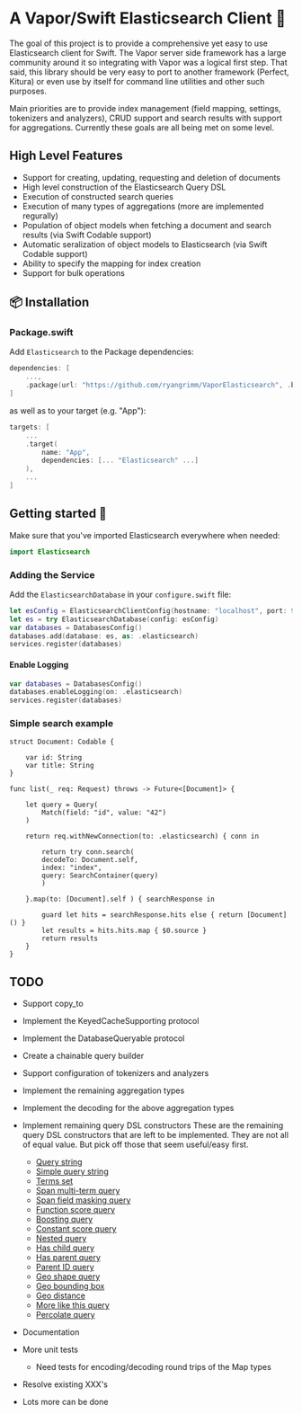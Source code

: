 # A Vapor/Swift Elasticsearch Client 🔎

The goal of this project is to provide a comprehensive yet easy to use
Elasticsearch client for Swift. The Vapor server side framework has a large
community around it so integrating with Vapor was a logical first step.  That
said, this library should be very easy to port to another framework (Perfect,
Kitura) or even use by itself for command line utilities and other such
purposes.

Main priorities are to provide index management (field mapping, settings,
tokenizers and analyzers), CRUD support and search results with support for
aggregations. Currently these goals are all being met on some level.

## High Level Features

* Support for creating, updating, requesting and deletion of documents
* High level construction of the Elasticsearch Query DSL
* Execution of constructed search queries
* Execution of many types of aggregations (more are implemented regurally)
* Population of object models when fetching a document and search results (via Swift Codable support)
* Automatic seralization of object models to Elasticsearch (via Swift Codable support)
* Ability to specify the mapping for index creation
* Support for bulk operations

## 📦 Installation

### Package.swift

Add `Elasticsearch` to the Package dependencies:
```swift
dependencies: [
    ...,
    .package(url: "https://github.com/ryangrimm/VaporElasticsearch", .branch("master"))
]
```

as well as to your target (e.g. "App"):

```swift
targets: [
    ...
    .target(
        name: "App",
        dependencies: [... "Elasticsearch" ...]
    ),
    ...
]
```

## Getting started 🚀

Make sure that you've imported Elasticsearch everywhere when needed:

```swift
import Elasticsearch
```

### Adding the Service

Add the `ElasticsearchDatabase` in your `configure.swift` file:

```swift
let esConfig = ElasticsearchClientConfig(hostname: "localhost", port: 9200)
let es = try ElasticsearchDatabase(config: esConfig)
var databases = DatabasesConfig()
databases.add(database: es, as: .elasticsearch)
services.register(databases)
```

#### Enable Logging
```swift
var databases = DatabasesConfig()
databases.enableLogging(on: .elasticsearch)
services.register(databases)
```

### Simple search example

```
struct Document: Codable {

    var id: String
    var title: String
}

func list(_ req: Request) throws -> Future<[Document]> {

	let query = Query(
	    Match(field: "id", value: "42")
	)

	return req.withNewConnection(to: .elasticsearch) { conn in

	    return try conn.search(
		decodeTo: Document.self,
		index: "index",
		query: SearchContainer(query)
	    )

	}.map(to: [Document].self ) { searchResponse in

	    guard let hits = searchResponse.hits else { return [Document]() }
	    let results = hits.hits.map { $0.source }
	    return results
	}
}
```

## TODO

* Support copy_to 

* Implement the KeyedCacheSupporting protocol
* Implement the DatabaseQueryable protocol
* Create a chainable query builder
* Support configuration of tokenizers and analyzers
* Implement the remaining aggregation types
* Implement the decoding for the above aggregation types
* Implement remaining query DSL constructors
	These are the remaining query DSL constructors that are left to be
	implemented. They are not all of equal value. But pick off those that seem
	useful/easy first.

	* [Query string](https://www.elastic.co/guide/en/elasticsearch/reference/current/query-dsl-query-string-query.html)
	* [Simple query string](https://www.elastic.co/guide/en/elasticsearch/reference/current/query-dsl-simple-query-string-query.html)
	* [Terms set](https://www.elastic.co/guide/en/elasticsearch/reference/current/query-dsl-terms-set-query.html)
	* [Span multi-term query](https://www.elastic.co/guide/en/elasticsearch/reference/current/query-dsl-span-multi-term-query.html)
	* [Span field masking query](https://www.elastic.co/guide/en/elasticsearch/reference/current/query-dsl-span-field-masking-query.html)
	* [Function score query](https://www.elastic.co/guide/en/elasticsearch/reference/current/query-dsl-function-score-query.html)
	* [Boosting query](https://www.elastic.co/guide/en/elasticsearch/reference/current/query-dsl-boosting-query.html)
	* [Constant score query](https://www.elastic.co/guide/en/elasticsearch/reference/current/query-dsl-constant-score-query.html)
	* [Nested query](https://www.elastic.co/guide/en/elasticsearch/reference/current/query-dsl-nested-query.html)
	* [Has child query](https://www.elastic.co/guide/en/elasticsearch/reference/current/query-dsl-has-child-query.html)
	* [Has parent query](https://www.elastic.co/guide/en/elasticsearch/reference/current/query-dsl-has-parent-query.html)
	* [Parent ID query](https://www.elastic.co/guide/en/elasticsearch/reference/current/query-dsl-parent-id-query.html)
	* [Geo shape query](https://www.elastic.co/guide/en/elasticsearch/reference/current/query-dsl-geo-shape-query.html)
	* [Geo bounding box](https://www.elastic.co/guide/en/elasticsearch/reference/current/query-dsl-geo-bounding-box-query.html)
	* [Geo distance](https://www.elastic.co/guide/en/elasticsearch/reference/current/query-dsl-geo-distance-query.html)
	* [More like this query](https://www.elastic.co/guide/en/elasticsearch/reference/current/query-dsl-mlt-query.html)
	* [Percolate query](https://www.elastic.co/guide/en/elasticsearch/reference/current/query-dsl-percolate-query.html)

* Documentation 
* More unit tests
	* Need tests for encoding/decoding round trips of the Map types
* Resolve existing XXX's
* Lots more can be done
